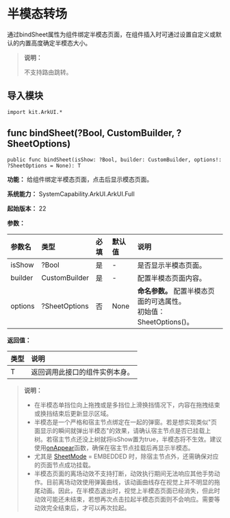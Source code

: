# 半模态转场

通过bindSheet属性为组件绑定半模态页面，在组件插入时可通过设置自定义或默认的内置高度确定半模态大小。

> **说明：**
>
> 不支持路由跳转。

## 导入模块

```cangjie
import kit.ArkUI.*
```

## func bindSheet(?Bool, CustomBuilder, ?SheetOptions)

```cangjie
public func bindSheet(isShow: ?Bool, builder: CustomBuilder, options!: ?SheetOptions = None): T
```

**功能：** 给组件绑定半模态页面，点击后显示模态页面。

**系统能力：** SystemCapability.ArkUI.ArkUI.Full

**起始版本：** 22

**参数：**

|参数名|类型|必填|默认值|说明|
|:---|:---|:---|:---|:---|
| isShow | ?Bool |是|-| 是否显示半模态页面。 |
| builder | CustomBuilder | 是 | \- | 配置半模态页面内容。 |
| options | ?SheetOptions | 否 | None | **命名参数。**  配置半模态页面的可选属性。 <br/>初始值：SheetOptions()。 |

**返回值：**

|类型|说明|
|:---|:---|
|T|返回调用此接口的组件实例本身。|


> **说明：**
>
> - 在半模态单挡位向上拖拽或是多挡位上滑换挡情况下，内容在拖拽结束或换挡结束后更新显示区域。
> - 半模态是一个严格和宿主节点绑定在一起的弹窗。若是想实现类似"页面显示的瞬间就弹出半模态"的效果，请确认宿主节点是否已挂载上树。若宿主节点还没上树就将isShow置为true，半模态将不生效。建议使用[onAppear](./cj-universal-event-appear.md#func-onappear---unit)函数，确保在宿主节点挂载后再显示半模态。
> - 尤其是 [SheetMode](#enum-sheetmode) = EMBEDDED 时，除宿主节点外，还需确保对应的页面节点成功挂载。
> - 半模态页面的离场动效不支持打断，动效执行期间无法响应其他手势动作。目前离场动效使用弹簧曲线，该动画曲线存在视觉上并不明显的拖尾动画。因此，在半模态退出时，视觉上半模态页面已经消失，但此时动效可能还未结束，若想再次点击拉起半模态页面则不会响应。需要等动效完全结束后，才可以再次拉起。